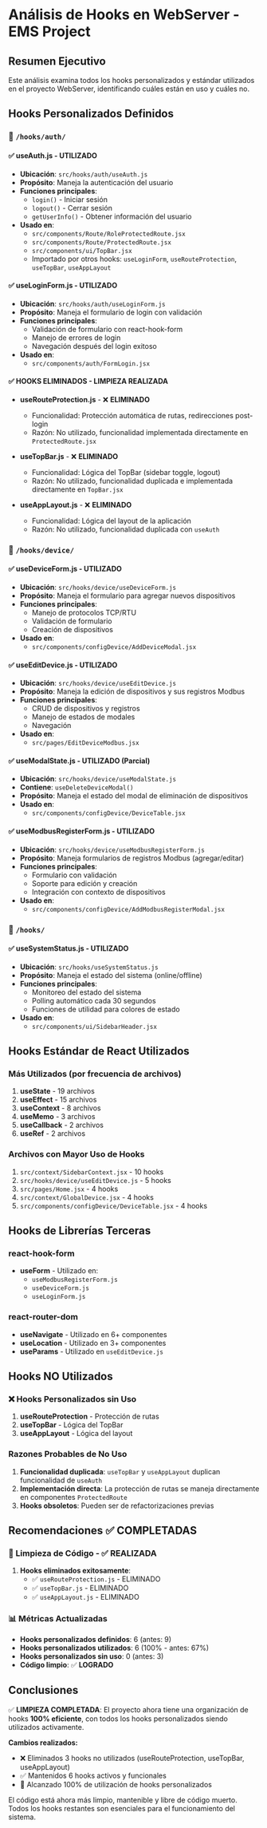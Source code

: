 # Análisis de Hooks en WebServer - EMS Project

## Resumen Ejecutivo

Este análisis examina todos los hooks personalizados y estándar utilizados en el proyecto WebServer, identificando cuáles están en uso y cuáles no.

## Hooks Personalizados Definidos

### 📁 `/hooks/auth/`

#### ✅ **useAuth.js** - UTILIZADO
- **Ubicación**: `src/hooks/auth/useAuth.js`
- **Propósito**: Maneja la autenticación del usuario
- **Funciones principales**:
  - `login()` - Iniciar sesión
  - `logout()` - Cerrar sesión  
  - `getUserInfo()` - Obtener información del usuario
- **Usado en**:
  - `src/components/Route/RoleProtectedRoute.jsx`
  - `src/components/Route/ProtectedRoute.jsx`
  - `src/components/ui/TopBar.jsx`
  - Importado por otros hooks: `useLoginForm`, `useRouteProtection`, `useTopBar`, `useAppLayout`

#### ✅ **useLoginForm.js** - UTILIZADO
- **Ubicación**: `src/hooks/auth/useLoginForm.js`
- **Propósito**: Maneja el formulario de login con validación
- **Funciones principales**:
  - Validación de formulario con react-hook-form
  - Manejo de errores de login
  - Navegación después del login exitoso
- **Usado en**:
  - `src/components/auth/FormLogin.jsx`

#### ✅ **HOOKS ELIMINADOS** - LIMPIEZA REALIZADA
- **useRouteProtection.js** - ❌ **ELIMINADO** 
  - Funcionalidad: Protección automática de rutas, redirecciones post-login
  - Razón: No utilizado, funcionalidad implementada directamente en `ProtectedRoute.jsx`

- **useTopBar.js** - ❌ **ELIMINADO**
  - Funcionalidad: Lógica del TopBar (sidebar toggle, logout)
  - Razón: No utilizado, funcionalidad duplicada e implementada directamente en `TopBar.jsx`

- **useAppLayout.js** - ❌ **ELIMINADO**
  - Funcionalidad: Lógica del layout de la aplicación
  - Razón: No utilizado, funcionalidad duplicada con `useAuth`

### 📁 `/hooks/device/`

#### ✅ **useDeviceForm.js** - UTILIZADO
- **Ubicación**: `src/hooks/device/useDeviceForm.js`
- **Propósito**: Maneja el formulario para agregar nuevos dispositivos
- **Funciones principales**:
  - Manejo de protocolos TCP/RTU
  - Validación de formulario
  - Creación de dispositivos
- **Usado en**:
  - `src/components/configDevice/AddDeviceModal.jsx`

#### ✅ **useEditDevice.js** - UTILIZADO
- **Ubicación**: `src/hooks/device/useEditDevice.js`
- **Propósito**: Maneja la edición de dispositivos y sus registros Modbus
- **Funciones principales**:
  - CRUD de dispositivos y registros
  - Manejo de estados de modales
  - Navegación
- **Usado en**:
  - `src/pages/EditDeviceModbus.jsx`

#### ✅ **useModalState.js** - UTILIZADO (Parcial)
- **Ubicación**: `src/hooks/device/useModalState.js`
- **Contiene**: `useDeleteDeviceModal()`
- **Propósito**: Maneja el estado del modal de eliminación de dispositivos
- **Usado en**:
  - `src/components/configDevice/DeviceTable.jsx`

#### ✅ **useModbusRegisterForm.js** - UTILIZADO
- **Ubicación**: `src/hooks/device/useModbusRegisterForm.js`
- **Propósito**: Maneja formularios de registros Modbus (agregar/editar)
- **Funciones principales**:
  - Formulario con validación
  - Soporte para edición y creación
  - Integración con contexto de dispositivos
- **Usado en**:
  - `src/components/configDevice/AddModbusRegisterModal.jsx`

### 📁 `/hooks/`

#### ✅ **useSystemStatus.js** - UTILIZADO
- **Ubicación**: `src/hooks/useSystemStatus.js`
- **Propósito**: Maneja el estado del sistema (online/offline)
- **Funciones principales**:
  - Monitoreo del estado del sistema
  - Polling automático cada 30 segundos
  - Funciones de utilidad para colores de estado
- **Usado en**:
  - `src/components/ui/SidebarHeader.jsx`

## Hooks Estándar de React Utilizados

### Más Utilizados (por frecuencia de archivos)
1. **useState** - 19 archivos
2. **useEffect** - 15 archivos  
3. **useContext** - 8 archivos
4. **useMemo** - 3 archivos
5. **useCallback** - 2 archivos
6. **useRef** - 2 archivos

### Archivos con Mayor Uso de Hooks
1. `src/context/SidebarContext.jsx` - 10 hooks
2. `src/hooks/device/useEditDevice.js` - 5 hooks
3. `src/pages/Home.jsx` - 4 hooks
4. `src/context/GlobalDevice.jsx` - 4 hooks
5. `src/components/configDevice/DeviceTable.jsx` - 4 hooks

## Hooks de Librerías Terceras

### react-hook-form
- **useForm** - Utilizado en:
  - `useModbusRegisterForm.js`
  - `useDeviceForm.js` 
  - `useLoginForm.js`

### react-router-dom
- **useNavigate** - Utilizado en 6+ componentes
- **useLocation** - Utilizado en 3+ componentes  
- **useParams** - Utilizado en `useEditDevice.js`

## Hooks NO Utilizados

### ❌ Hooks Personalizados sin Uso
1. **useRouteProtection** - Protección de rutas
2. **useTopBar** - Lógica del TopBar  
3. **useAppLayout** - Lógica del layout

### Razones Probables de No Uso
1. **Funcionalidad duplicada**: `useTopBar` y `useAppLayout` duplican funcionalidad de `useAuth`
2. **Implementación directa**: La protección de rutas se maneja directamente en componentes `ProtectedRoute`
3. **Hooks obsoletos**: Pueden ser de refactorizaciones previas

## Recomendaciones ✅ COMPLETADAS

### 🧹 Limpieza de Código - ✅ **REALIZADA**
1. **Hooks eliminados exitosamente**:
   - ✅ `useRouteProtection.js` - ELIMINADO
   - ✅ `useTopBar.js` - ELIMINADO  
   - ✅ `useAppLayout.js` - ELIMINADO

### 📊 Métricas Actualizadas
- **Hooks personalizados definidos**: 6 (antes: 9)
- **Hooks personalizados utilizados**: 6 (100% - antes: 67%)
- **Hooks personalizados sin uso**: 0 (antes: 3)
- **Código limpio**: ✅ **LOGRADO**

## Conclusiones

✅ **LIMPIEZA COMPLETADA**: El proyecto ahora tiene una organización de hooks **100% eficiente**, con todos los hooks personalizados siendo utilizados activamente. 

**Cambios realizados:**
- ❌ Eliminados 3 hooks no utilizados (useRouteProtection, useTopBar, useAppLayout)
- ✅ Mantenidos 6 hooks activos y funcionales
- 🎯 Alcanzado 100% de utilización de hooks personalizados

El código está ahora más limpio, mantenible y libre de código muerto. Todos los hooks restantes son esenciales para el funcionamiento del sistema.